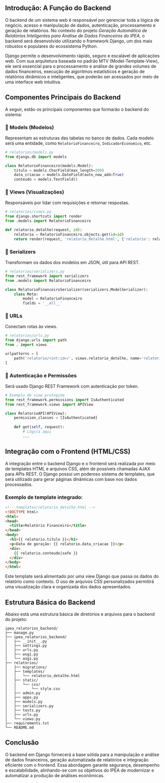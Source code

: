 ## Introdução: A Função do Backend

O backend de um sistema web é responsável por gerenciar toda a lógica de negócio, acesso e manipulação de dados, autenticação, processamento e geração de relatórios. No contexto do projeto *Geração Automática de Relatórios Inteligentes para Análise de Dados Financeiros do IPEA*, o backend será desenvolvido utilizando o framework Django, um dos mais robustos e populares do ecossistema Python.

Django permite o desenvolvimento rápido, seguro e escalável de aplicações web. Com sua arquitetura baseada no padrão MTV (Model-Template-View), ele será essencial para o processamento e análise de grandes volumes de dados financeiros, execução de algoritmos estatísticos e geração de relatórios dinâmicos e inteligentes, que poderão ser acessados por meio de uma interface web intuitiva.

## Componentes Principais do Backend

A seguir, estão os principais componentes que formarão o backend do sistema:

### 🔹 Models (Modelos)

Representam as estruturas das tabelas no banco de dados. Cada modelo será uma entidade, como `RelatorioFinanceiro`, `IndicadorEconomico`, etc.

```python
# relatorios/models.py
from django.db import models

class RelatorioFinanceiro(models.Model):
    titulo = models.CharField(max_length=200)
    data_criacao = models.DateField(auto_now_add=True)
    conteudo = models.TextField()
```

### 🔹 Views (Visualizações)

Responsáveis por lidar com requisições e retornar respostas.

```python
# relatorios/views.py
from django.shortcuts import render
from .models import RelatorioFinanceiro

def relatorio_detalhe(request, id):
    relatorio = RelatorioFinanceiro.objects.get(id=id)
    return render(request, 'relatorio_detalhe.html', {'relatorio': relatorio})
```

### 🔹 Serializers

Transformam os dados dos modelos em JSON, útil para API REST.

```python
# relatorios/serializers.py
from rest_framework import serializers
from .models import RelatorioFinanceiro

class RelatorioFinanceiroSerializer(serializers.ModelSerializer):
    class Meta:
        model = RelatorioFinanceiro
        fields = '__all__'
```

### 🔹 URLs

Conectam rotas às views.

```python
# relatorios/urls.py
from django.urls import path
from . import views

urlpatterns = [
    path('relatorio/<int:id>/', views.relatorio_detalhe, name='relatorio_detalhe'),
]
```

### 🔹 Autenticação e Permissões

Será usado Django REST Framework com autenticação por token.

```python
# Exemplo de view protegida
from rest_framework.permissions import IsAuthenticated
from rest_framework.views import APIView

class RelatorioAPI(APIView):
    permission_classes = [IsAuthenticated]
    
    def get(self, request):
        # Lógica aqui
        ...
```

## Integração com o Frontend (HTML/CSS)

A integração entre o backend Django e o frontend será realizada por meio de templates HTML e arquivos CSS, além de possíveis chamadas AJAX para APIs REST. O Django possui um poderoso sistema de templates, que será utilizado para gerar páginas dinâmicas com base nos dados processados.

### Exemplo de template integrado:

```html
<!-- templates/relatorio_detalhe.html -->
<!DOCTYPE html>
<html>
<head>
  <title>Relatório Financeiro</title>
</head>
<body>
  <h1>{{ relatorio.titulo }}</h1>
  <p>Data de geração: {{ relatorio.data_criacao }}</p>
  <div>
    {{ relatorio.conteudo|safe }}
  </div>
</body>
</html>
```

Este template será alimentado por uma view Django que passa os dados do relatório como contexto. O uso de arquivos CSS personalizados permitirá uma visualização clara e organizada dos dados apresentados.

## Estrutura Básica do Backend

Abaixo está uma estrutura básica de diretórios e arquivos para o backend do projeto:

```
ipea_relatorios_backend/
├── manage.py
├── ipea_relatorios_backend/
│   ├── __init__.py
│   ├── settings.py
│   ├── urls.py
│   ├── wsgi.py
│   └── asgi.py
├── relatorios/
│   ├── migrations/
│   ├── templates/
│   │   └── relatorio_detalhe.html
│   ├── static/
│   │   └── css/
│   │       └── style.css
│   ├── admin.py
│   ├── apps.py
│   ├── models.py
│   ├── serializers.py
│   ├── tests.py
│   ├── urls.py
│   └── views.py
├── requirements.txt
└── README.md
```

## Conclusão

O backend em Django fornecerá a base sólida para a manipulação e análise de dados financeiros, geração automatizada de relatórios e integração eficiente com o frontend. Essa abordagem garante segurança, desempenho e escalabilidade, alinhando-se com os objetivos do IPEA de modernizar e automatizar a produção de análises econômicas.
